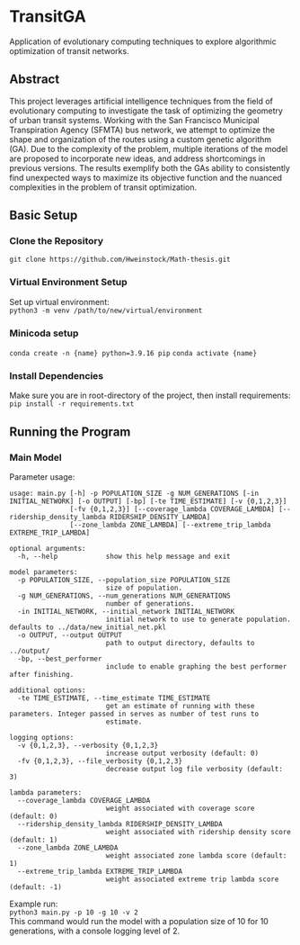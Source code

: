 # TransitGA
Application of evolutionary computing techniques to explore algorithmic optimization of transit networks. 

## Abstract 
This project leverages artificial intelligence techniques from the field of evolutionary computing to investigate the task of optimizing the geometry of urban transit systems. Working with the San Francisco Municipal Transpiration Agency (SFMTA) bus network, we attempt to optimize the shape and organization of the routes using a custom genetic algorithm (GA). Due to the complexity of the problem, multiple iterations of the model are proposed to incorporate new ideas, and address shortcomings in previous versions. The results exemplify both the GAs ability to consistently find unexpected ways to maximize its objective function and the nuanced complexities in the problem of transit optimization. 
<br>

## Basic Setup

### Clone the Repository
`git clone https://github.com/Hweinstock/Math-thesis.git`

### Virtual Environment Setup
Set up virtual environment:  
`python3 -m venv /path/to/new/virtual/environment`

### Minicoda setup
`conda create -n {name} python=3.9.16 pip`
`conda activate {name}`

### Install Dependencies
Make sure you are in root-directory of the project, then install requirements:  
`pip install -r requirements.txt`

## Running the Program 

### Main Model
Parameter usage:

```
usage: main.py [-h] -p POPULATION_SIZE -g NUM_GENERATIONS [-in INITIAL_NETWORK] [-o OUTPUT] [-bp] [-te TIME_ESTIMATE] [-v {0,1,2,3}]
               [-fv {0,1,2,3}] [--coverage_lambda COVERAGE_LAMBDA] [--ridership_density_lambda RIDERSHIP_DENSITY_LAMBDA]
               [--zone_lambda ZONE_LAMBDA] [--extreme_trip_lambda EXTREME_TRIP_LAMBDA]

optional arguments:
  -h, --help            show this help message and exit

model parameters:
  -p POPULATION_SIZE, --population_size POPULATION_SIZE
                        size of population.
  -g NUM_GENERATIONS, --num_generations NUM_GENERATIONS
                        number of generations.
  -in INITIAL_NETWORK, --initial_network INITIAL_NETWORK
                        initial network to use to generate population. defaults to ../data/new_initial_net.pkl
  -o OUTPUT, --output OUTPUT
                        path to output directory, defaults to ../output/
  -bp, --best_performer
                        include to enable graphing the best performer after finishing.

additional options:
  -te TIME_ESTIMATE, --time_estimate TIME_ESTIMATE
                        get an estimate of running with these parameters. Integer passed in serves as number of test runs to
                        estimate.

logging options:
  -v {0,1,2,3}, --verbosity {0,1,2,3}
                        increase output verbosity (default: 0)
  -fv {0,1,2,3}, --file_verbosity {0,1,2,3}
                        decrease output log file verbosity (default: 3)

lambda parameters:
  --coverage_lambda COVERAGE_LAMBDA
                        weight associated with coverage score (default: 0)
  --ridership_density_lambda RIDERSHIP_DENSITY_LAMBDA
                        weight associated with ridership density score (default: 1)
  --zone_lambda ZONE_LAMBDA
                        weight associated zone lambda score (default: 1)
  --extreme_trip_lambda EXTREME_TRIP_LAMBDA
                        weight associated extreme trip lambda score (default: -1)
```
Example run:  
`python3 main.py -p 10 -g 10 -v 2`  
This command would run the model with a population size of 10 for 10 generations, with a console logging level of 2. 